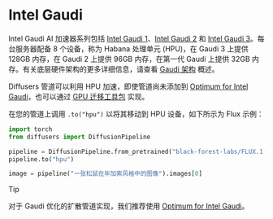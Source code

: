 <!--版权所有 2025 The HuggingFace Team。保留所有权利。

根据 Apache 许可证 2.0 版本（"许可证"）授权；除非遵守许可证，否则不得使用此文件。您可以在以下网址获取许可证副本：

http://www.apache.org/licenses/LICENSE-2.0

除非适用法律要求或书面同意，根据许可证分发的软件按"原样"分发，无任何明示或暗示的担保或条件。有关许可证管理权限和限制的具体语言，请参阅许可证。
-->

# Intel Gaudi

Intel Gaudi AI 加速器系列包括 [Intel Gaudi 1](https://habana.ai/products/gaudi/)、[Intel Gaudi 2](https://habana.ai/products/gaudi2/) 和 [Intel Gaudi 3](https://habana.ai/products/gaudi3/)。每台服务器配备 8 个设备，称为 Habana 处理单元 (HPU)，在 Gaudi 3 上提供 128GB 内存，在 Gaudi 2 上提供 96GB 内存，在第一代 Gaudi 上提供 32GB 内存。有关底层硬件架构的更多详细信息，请查看 [Gaudi 架构](https://docs.habana.ai/en/latest/Gaudi_Overview/Gaudi_Architecture.html) 概述。

Diffusers 管道可以利用 HPU 加速，即使管道尚未添加到 [Optimum for Intel Gaudi](https://huggingface.co/docs/optimum/main/en/habana/index)，也可以通过 [GPU 迁移工具包](https://docs.habana.ai/en/latest/PyTorch/PyTorch_Model_Porting/GPU_Migration_Toolkit/GPU_Migration_Toolkit.html) 实现。

在您的管道上调用 `.to("hpu")` 以将其移动到 HPU 设备，如下所示为 Flux 示例：
```py
import torch
from diffusers import DiffusionPipeline

pipeline = DiffusionPipeline.from_pretrained("black-forest-labs/FLUX.1-schnell", torch_dtype=torch.bfloat16)
pipeline.to("hpu")

image = pipeline("一张松鼠在毕加索风格中的图像").images[0]
```

> [!TIP]
> 对于 Gaudi 优化的扩散管道实现，我们推荐使用 [Optimum for Intel Gaudi](https://huggingface.co/docs/optimum/main/en/habana/index)。
